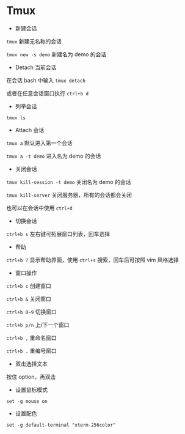 # Tmux

- 新建会话

`tmux` 新建无名称的会话

`tmux new -s demo` 新建名为 demo 的会话

- Detach 当前会话

在会话 bash 中输入 `tmux detach`

或者在任意会话窗口执行 `ctrl+b d`

- 列举会话

`tmux ls`

- Attach 会话

`tmux a` 默认进入第一个会话

`tmux a -t demo` 进入名为 demo 的会话

- 关闭会话

`tmux kill-session -t demo` 关闭名为 demo 的会话

`tmux kill-server` 关闭服务器，所有的会话都会关闭

也可以在会话中使用 `ctrl+d`

- 切换会话

`ctrl+b s` 左右键可拓展窗口列表，回车选择

- 帮助

`ctrl+b ?` 显示帮助界面，使用 `ctrl+s` 搜索，回车后可按照 vim 风格选择

- 窗口操作

`ctrl+b c` 创建窗口

`ctrl+b &` 关闭窗口

`ctrl+b 0~9` 切换窗口

`ctrl+b p/n` 上/下一个窗口

`ctrl+b ,` 重命名窗口

`ctrl+b .` 重编号窗口

- 双击选择文本

按住 option，再双击

- 设置鼠标模式

`set -g mouse on`

- 设置配色

`set -g default-terminal "xterm-256color"`